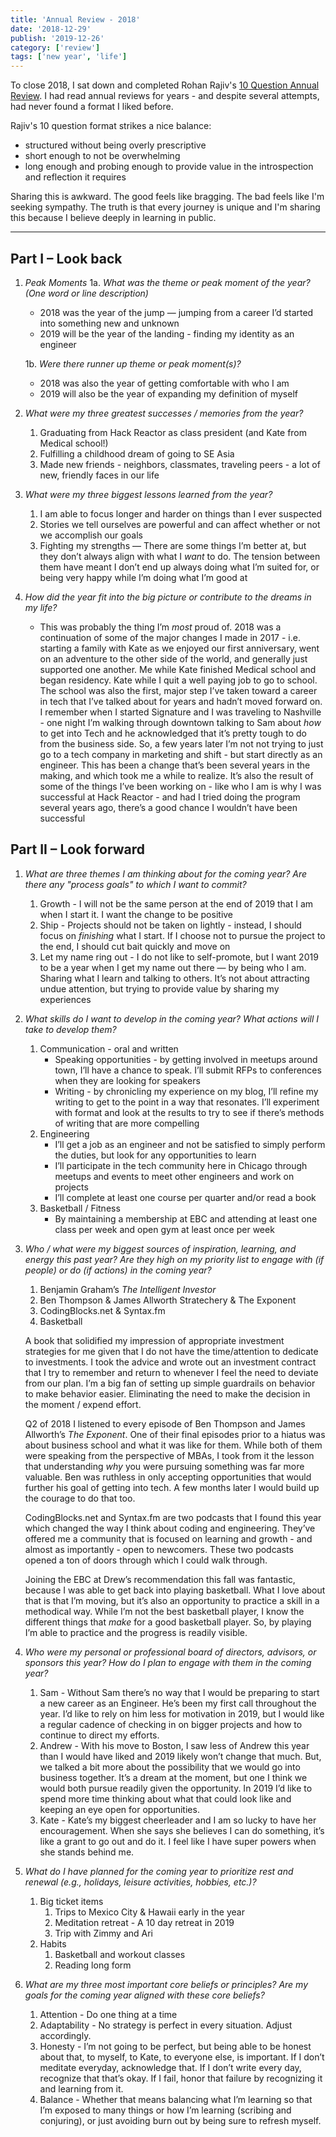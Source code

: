 ```yaml
---
title: 'Annual Review - 2018'
date: '2018-12-29'
publish: '2019-12-26'
category: ['review']
tags: ['new year', 'life']
---
```


To close 2018, I sat down and completed Rohan Rajiv's [10 Question Annual Review](https://alearningaday.blog/2018/12/28/the-10-question-annual-review-2018-edition/). I had read annual reviews for years - and despite several attempts, had never found a format I liked before.

Rajiv's 10 question format strikes a nice balance:

-   structured without being overly prescriptive
-   short enough to not be overwhelming
-   long enough and probing enough to provide value in the introspection and reflection it requires

Sharing this is awkward. The good feels like bragging. The bad feels like I'm seeking sympathy. The truth is that every journey is unique and I'm sharing this because I believe deeply in learning in public.

---

## Part I – Look back

1. _Peak Moments_
   1a. _What was the theme or peak moment of the year? (One word or line description)_

    - 2018 was the year of the jump — jumping from a career I’d started into something new and unknown
    - 2019 will be the year of the landing - finding my identity as an engineer

    1b. _Were there runner up theme or peak moment(s)?_

    - 2018 was also the year of getting comfortable with who I am
    - 2019 will also be the year of expanding my definition of myself

2. _What were my three greatest successes / memories from the year?_

    1. Graduating from Hack Reactor as class president (and Kate from Medical school!)
    2. Fulfilling a childhood dream of going to SE Asia
    3. Made new friends - neighbors, classmates, traveling peers - a lot of new, friendly faces in our life

3. _What were my three biggest lessons learned from the year?_

    1. I am able to focus longer and harder on things than I ever suspected
    2. Stories we tell ourselves are powerful and can affect whether or not we accomplish our goals
    3. Fighting my strengths — There are some things I’m better at, but they don’t always align with what I _want_ to do. The tension between them have meant I don’t end up always doing what I’m suited for, or being very happy while I’m doing what I’m good at

4. _How did the year fit into the big picture or contribute to the dreams in my life?_
    - This was probably the thing I’m _most_ proud of. 2018 was a continuation of some of the major changes I made in 2017 - i.e. starting a family with Kate as we enjoyed our first anniversary, went on an adventure to the other side of the world, and generally just supported one another. Me while Kate finished Medical school and began residency. Kate while I quit a well paying job to go to school. The school was also the first, major step I’ve taken toward a career in tech that I’ve talked about for years and hadn’t moved forward on. I remember when I started Signature and I was traveling to Nashville - one night I’m walking through downtown talking to Sam about _how_ to get into Tech and he acknowledged that it’s pretty tough to do from the business side. So, a few years later I’m not not trying to just go to a tech company in marketing and shift - but start directly as an engineer. This has been a change that’s been several years in the making, and which took me a while to realize. It’s also the result of some of the things I’ve been working on - like who I am is why I was successful at Hack Reactor - and had I tried doing the program several years ago, there’s a good chance I wouldn’t have been successful

## Part II – Look forward

1.  _What are three themes I am thinking about for the coming year? Are there any "process goals" to which I want to commit?_

    1.  Growth - I will not be the same person at the end of 2019 that I am when I start it. I want the change to be positive
    2.  Ship - Projects should not be taken on lightly - instead, I should focus on _finishing_ what I start. If I choose not to pursue the project to the end, I should cut bait quickly and move on
    3.  Let my name ring out - I do not like to self-promote, but I want 2019 to be a year when I get my name out there — by being who I am. Sharing what I learn and talking to others. It’s not about attracting undue attention, but trying to provide value by sharing my experiences

2.  _What skills do I want to develop in the coming year? What actions will I take to develop them?_

    1.  Communication - oral and written
        -   Speaking opportunities - by getting involved in meetups around town, I’ll have a chance to speak. I’ll submit RFPs to conferences when they are looking for speakers
        -   Writing - by chronicling my experience on my blog, I’ll refine my writing to get to the point in a way that resonates. I’ll experiment with format and look at the results to try to see if there’s methods of writing that are more compelling
    2.  Engineering
        -   I’ll get a job as an engineer and not be satisfied to simply perform the duties, but look for any opportunities to learn
        -   I’ll participate in the tech community here in Chicago through meetups and events to meet other engineers and work on projects
        -   I’ll complete at least one course per quarter and/or read a book
    3.  Basketball / Fitness
        -   By maintaining a membership at EBC and attending at least one class per week and open gym at least once per week

3.  _Who / what were my biggest sources of inspiration, learning, and energy this past year? Are they high on my priority list to engage with (if people) or do (if actions) in the coming year?_

    1.  Benjamin Graham’s _The Intelligent Investor_
    2.  Ben Thompson & James Allworth Stratechery & The Exponent
    3.  CodingBlocks.net & Syntax.fm
    4.  Basketball

    A book that solidified my impression of appropriate investment strategies for me given that I do not have the time/attention to dedicate to investments. I took the advice and wrote out an investment contract that I try to remember and return to whenever I feel the need to deviate from our plan. I’m a big fan of setting up simple guardrails on behavior to make behavior easier. Eliminating the need to make the decision in the moment / expend effort.

    Q2 of 2018 I listened to every episode of Ben Thompson and James Allworth’s _The Exponent_. One of their final episodes prior to a hiatus was about business school and what it was like for them. While both of them were speaking from the perspective of MBAs, I took from it the lesson that understanding _why_ you were pursuing something was far more valuable. Ben was ruthless in only accepting opportunities that would further his goal of getting into tech. A few months later I would build up the courage to do that too.

    CodingBlocks.net and Syntax.fm are two podcasts that I found this year which changed the way I think about coding and engineering. They’ve offered me a community that is focused on learning and growth - and almost as importantly - open to newcomers. These two podcasts opened a ton of doors through which I could walk through.

    Joining the EBC at Drew’s recommendation this fall was fantastic, because I was able to get back into playing basketball. What I love about that is that I’m moving, but it’s also an opportunity to practice a skill in a methodical way. While I’m not the best basketball player, I know the different things that _make_ for a good basketball player. So, by playing I’m able to practice and the progress is readily visible.

4.  _Who were my personal or professional board of directors, advisors, or sponsors this year? How do I plan to engage with them in the coming year?_

    1.  Sam - Without Sam there’s no way that I would be preparing to start a new career as an Engineer. He’s been my first call throughout the year. I’d like to rely on him less for motivation in 2019, but I would like a regular cadence of checking in on bigger projects and how to continue to direct my efforts.
    2.  Andrew - With his move to Boston, I saw less of Andrew this year than I would have liked and 2019 likely won’t change that much. But, we talked a bit more about the possibility that we would go into business together. It’s a dream at the moment, but one I think we would both pursue readily given the opportunity. In 2019 I’d like to spend more time thinking about what that could look like and keeping an eye open for opportunities.
    3.  Kate - Kate’s my biggest cheerleader and I am so lucky to have her encouragement. When she says she believes I can do something, it’s like a grant to go out and do it. I feel like I have super powers when she stands behind me.

5.  _What do I have planned for the coming year to prioritize rest and renewal (e.g., holidays, leisure activities, hobbies, etc.)?_

    1.  Big ticket items
        1.  Trips to Mexico City & Hawaii early in the year
        2.  Meditation retreat - A 10 day retreat in 2019
        3.  Trip with Zimmy and Ari
    2.  Habits
        1.  Basketball and workout classes
        2.  Reading long form

6.  _What are my three most important core beliefs or principles? Are my goals for the coming year aligned with these core beliefs?_
    1.  Attention - Do one thing at a time
    2.  Adaptability - No strategy is perfect in every situation. Adjust accordingly.
    3.  Honesty - I’m not going to be perfect, but being able to be honest about that, to myself, to Kate, to everyone else, is important. If I don’t meditate everyday, acknowledge that. If I don’t write every day, recognize that that’s okay. If I fail, honor that failure by recognizing it and learning from it.
    4.  Balance - Whether that means balancing what I’m learning so that I’m exposed to many things or how I’m learning (scribing and conjuring), or just avoiding burn out by being sure to refresh myself.
